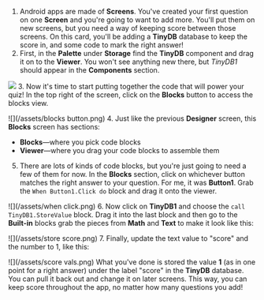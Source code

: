 1. Android apps are made of **Screens**. You've created your first question on one **Screen** and you're going to want to add more. You'll put them on new screens, but you need a way of keeping score between those screens. On this card, you'll be adding a **TinyDB** database to keep the score in, and some code to mark the right answer!
2. First, in the **Palette** under **Storage** find the **TinyDB** component and drag it on to the **Viewer**. You won't see anything new there, but *TinyDB1* should appear in the **Components** section.

  ![](/assets/tinydb.png)
3. Now it's time to start putting together the code that will power your quiz! In the top right of the screen, click on the **Blocks** button to access the blocks view.

  ![](/assets/blocks button.png)
4. Just like the previous **Designer** screen, this **Blocks** screen has sections:  
  * **Blocks**—where you pick code blocks
  * **Viewer**—where you drag your code blocks to assemble them
5. There are lots of kinds of code blocks, but you're just going to need a few of them for now. In the **Blocks** section, click on whichever button matches the right answer to your question. For me, it was **Button1**. Grab the `When Button1.Click do` block and drag it onto the viewer.

  ![](/assets/when click.png)
6. Now click on **TinyDB1** and choose the `call TinyDB1.StoreValue` block. Drag it into the last block and then go to the **Built-in** blocks grab the pieces from **Math** and **Text** to make it look like this:
  
  ![](/assets/store score.png)
7. Finally, update the text value to "score" and the number to 1, like this:
  
  ![](/assets/score vals.png)
  What you've done is stored the value **1** (as in one point for a right answer) under the label "score" in the **TinyDB** database. You can pull it back out and change it on later screens. This way, you can keep score throughout the app, no matter how many questions you add!